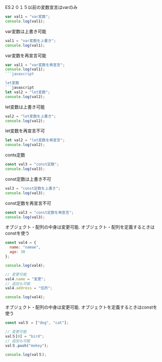 ES２０１５以前の変数宣言はvarのみ

```javascript
var val1 = "var変数";
console.log(val1);
```

var変数は上書き可能
```javascript
val1 = "var変数を上書き";
console.log(val1);
```

var変数を再宣言可能
```javascript
var val1 = "var変数を再宣言";
console.log(val1);
```javascript

let変数
```javascript
let val2 = "let変数";
console.log(val2);
```

let変数は上書き可能
```javascript
val2 = "let変数を上書き";
console.log(val2);
```

let変数を再宣言不可
```javascript
let val2 = "let変数を再宣言";
console.log(val2);
```

conts定数
```javascript
const val3 = "const定数";
console.log(val3);
```

const定数は上書き不可
```javascript
val3 = "const定数を上書き";
console.log(val3);
```

const定数を再宣言不可
```javascript
const val3 = "const定数を再宣言";
console.log(val3);
```

オブジェクト・配列の中身は変更可能. 
オブジェクト・配列を定義するときはconstを使う
```javascript
const val4 = {
  name: "namae",
  age: 30
};

console.log(val4);

// 変更可能
val4.name = "変更";
// 追加も可能
val4.address = "住所";

console.log(val4);
```

オブジェクト・配列の中身は変更可能. 
オブジェクトを定義するときはconstを使う

```javascript
const val５ = ["dog", "cat"];

// 変更可能
val５[0] = "bird";
// 追加も可能
val５.push("mokey");

console.log(val５);
```
